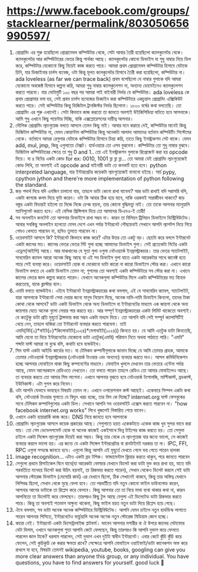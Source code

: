 # https://www.facebook.com/groups/stacklearner/permalink/803050656990597/
1. প্রোগ্রামিং এর শুরু হয়েছিলো প্রোগ্রামেবল কম্পিউটার থেকে, সেটা আবার তৈরী হয়েছিলো ক্যালকুলেটর থেকে। ক্যালকুলেটর আর কম্পিউটারের ভেতর কিন্তু পার্থক্য আছে। ক্যালকুলেটর কোনো ডিভাইস যা শুধু নাম্বার নিয়ে ডিল করে, কম্পিউটার যেকোনো কিছু নিয়েই কাজ করতে পারে। আমরা প্রথম প্রোগ্রামেবল কম্পিউটার হিসাবে যেটাকে চিনি, যার ডিজাইনার চার্লস ব্যবেজ, ওটা কিন্তু মূলত ক্যলকুলেটর হিসাবে তৈরী করা হয়েছিলো, কম্পিউটার না। ada loveless (as far we can trace back) প্রথম বলেছিলো যে নাম্বার গুলাকে যদি আমরা যেকোনো অবজেক্ট হিসাবে কল্পনা করি, আমরা শুধু নাম্বার ক্যালকুলেশন না, অন্যান্য ডোমেইনেও ক্যালকুলেশন করতে পারবো। যার মোটামুটি ১০০ বছর পর আমরা পাই বাইনারী নির্ভর যে কম্পিউটার।
ada loveless কে প্রথম প্রোগ্রামার বলা হয়, সেই প্রথম চার্লস ব্যবেজের ডিজাইন করা কম্পিউটারে একচুয়াল প্রোগ্রামিং এক্সিকিউট করতে পারে। সেই কম্পিউটার কিন্তু ডিজিটাল ট্রানজিস্টর নির্ভর ছিলোনা। ১৮০০ বর্ষের কথা বলতেছি। তো প্রোগ্রামিং এর শুরু এখানেই। সেটা কিভাবে কাজ করতো তা জানতে অবশ্যই উইকিপিডিয়া ঘাটতে হবে আপনাকে। আমি শুধু এখানে কিছু পয়েন্টার দিচ্ছি, বাকি এক্সপ্লোরেশনের দায়ীত্ব আপনার।
2. মৌলিক প্রোগ্রামিং ল্যাংগুয়েজ বলতে আসলে তেমন কিছু নাই। আবার মনে করায়ে দেই, কম্পিউটার মানেই কিন্তু ডিজিটাল কম্পিউটার না, যেমন কোয়ান্টাম কম্পিউটার কিন্তু অনেকটা আলাদা আমাদের বর্তমান কম্পিউটিং সিস্টেমের থেকে। বর্তমানে আমরা রেগুলার যেটাকে কম্পিউটার হিসাবে চিন্তা করি, তাতে কিছু ইনস্ট্রাকশন সেট থাকে। যেমন add, mul, jmp, কিন্তু এগুলাতো টেক্সট। হার্ডওয়্যার তো এসব বুঝবেনা। কম্পিউটার তো শুধু নাম্বার বুঝবে। ডিজিটাল কম্পিউটারের ক্ষেত্রে তা শুধু 0 and 1.. তো এই ইনস্ট্রাকশন গুলাকে রিপ্রেজেন্ট করা হয় opcode দিয়ে। যা ৪ বিটের একটা কোড for ex: 0010, 1001 ব্লা ব্লা ব্লা... তো আমরা যেই প্রোগ্রামিং ল্যাংগুয়েজেই কোড লিখি, তা অবশ্যই এই opcode and বাইনারী ডাটা তে কনভার্ট হতে হবে। python interpreted language, যার ইন্টারপ্রেটর কয়েকটা ল্যাংগুয়েজেই বানানো হইছে। সার্চ pypy, cpython jython and there're more implementation of python following the standard.
3. জড় পদার্থ দিয়ে যদি এনজিন চালানো যায়, তাহলে ডাটা কেনো রাখা যাবেনা? আর ডাটা রাখাই যদি সরাসরি বলি, একটা কাগজে কলম দিয়ে ফুটা করেন। ওটা কি আবার ঠিক হয়ে যাবে, নাকি ওরকমই সারাজীবন থাকবে? জড় বস্তুর একটা ফিচারই হইলো তা নিজে নিজে চেন্জ হয়না, তার কোনো বুদ্ধিমত্ত্বা নাই। তো তাকে আপনার ম্যানুয়ালি ম্যানিপুলেট করতে হবে। এই বেসিক প্রিন্সিপাল দিয়ে তো আমাদের ডিএনএ-ই তেরী!
4. সব অনলাইন কনটেন্ট তো আপনার ডিভাইসে রাখা সম্ভব না। কারন তা বিলিয়ন ট্রিলিয়ন ডিভাইসে ডিস্ট্রিবিউটেড। আবার সবকিছু অনলাইন হলেতো যেসব দেশে এখন পর্যন্ত ইন্টারনেট পৌছায়নাই সেখানে আপনি ল্যাপটপ নিয়ে গিয়ে গেমও খেলতে পারবেন না, ছবিও তুলতে পারবেন না।
5. ওয়েবসাইট আসলে কি? ইন্টারনেট কিভাবে কাজ করে? এটার উত্তর তো একটু বড়। ছোটো করে বললে ইন্টারনেট একটা জালের মত। জালের ভেতর ভেতর গিট গুলা হচ্ছে আমাদের ডিভাইস গুলা। সেই প্রত্যেকটা গিটের একটা এড্রেস(আইপি) আছে। আর মাঝখানের যে সুতা গুলা ওগুলা নেটওয়্যার্ক ইনফ্রাস্ট্রাকচার। তার ভেতর স্যাটেলাইট, সাবমেরিন ক্যাবল আরো অনেক কিছু আছে যা এই সব ডিভাইস গুলা যাতে একটা আরেকটার সাথে কানেক্ট হতে পারে সেই ব্যবস্থা করে। ওয়েবসাইট হোক বা যেকোনো ডাটা কারো না কারো ডিভাইসে স্টোর করা। এখানে কারো ডিভাইস বলতে যে একটা ডিভাইস তেমন না; গুগলের তো অবশ্যই একটা কম্পিউটারে সব স্টোর করা না। এখানে জালের ভেতর জাল কল্পনা করতে পারেন। যেখানে অনেকগুলা কম্পিউটার মিলে একটা কম্পিউটারের মত বিহেভ করতেছে, যাকে ক্লাস্টার বলে।
6. এমবি বলতে ব্যান্ডউইথ। এইযে ইন্টারনেট ইনফ্রাস্ট্রাকচারের কথা বললাম, এই যে সাবমেরিন ক্যাবল, স্যাটেলাইট, যারা আপনাকে ইন্টারনেট সেবা দেয়ার জন্যে মানুষ নিয়োগ দিছে, অনেক দামি-দামি ডিভাইস কিনলো, তাদের টাকা কোথা থেকে আসবে? ডাটা একটা ডিভাইস থেকে অন্য ডিভাইসে বা ইন্টারনেটের মাধ্যমে এক জায়গা থেকে অন্য জায়গায় যেতে অনেক গুলো লেয়ার পার করতে হয়। আর সম্পূর্ণ ইনফ্রাস্ট্রাকচারের একটা লিমিট থাকেতো অবশ্যই। যে কতটুকু ডাটা প্রতি মুহুর্তে ট্রান্সফার করা সম্ভব একটা মাধ্যম দিয়ে। তো আপনি যদি সেই সম্পূ্র্ন ক্যাপাসিটিই খেয়ে নেন, তাহলে বাকিরা তো ইন্টারনেট ব্যবহার করতে পারবেনা। তাই এমবি(বিট(২)*বাইট(৮)*কিলোবাইট(১০২৪)*মেগাবাইট(১০২৪)) কিনতে হয়। যে আমি এতটুক ডাটা কিনতেছি, আমি যেনো তা দিয়ে ইন্টারনেটের যেকোনো ডাটা এতটুক(এমবি) পরিমান নিতে অথবা পাঠাতে পারি। "এমবি" শব্দটা যাস্ট আমরা না বুঝে বলি, কথাটা হবে ব্যন্ডউইথ।
7. সিম যাস্ট একটা আইডি কার্ডের মত। যা টেলিকম কম্পানীগুলাকে জানান দিচ্ছে যে আমি তোমার গ্রাহক, আমাকে তোমার নেটওয়্যার্ক ইনফ্রাস্ট্রাকচার (নেটওয়ার্ক টাওয়ার এবং অন্যান্য) ব্যবহার করতে দাও। আসল কমিউনিকেশন হচ্ছে আপনার মোবাইলে থাকা কিছু কম্পনেন্টের মাধ্যমে। মোবাইল খুললে দেখবেন তার ভেতরে এন্টেনা পর্যন্ত আছে, যেমন আগেরকালে রেডিওতে দেখতেন। তো বলতে পারেন তাহলে রেডিও তো আমার মোবাইলেও আছে। তা ব্যবহার করতে তো আমার সিম লাগেনা। এখানে আপনার বুঝতে হবে নেটওয়ার্ক টপোলজি, মাল্টিকাস্ট, ব্রডকাস্ট, ইউনিকাস্ট। এটা গুগল করে নিবেন।
8. ওটা আপনি যেভাবে ভাবছেন বিষয়টা তেমন না। এখানে ওপারেশনাল কস্ট আছেই। একেবারে সিম্পল একটা কথা বলি, নেটওয়ার্ক টাওয়ার গুলাতে যে বিদ্যুৎ খরচ হচ্ছে, তার বিল কে দিচ্ছে? internet.org যাস্ট ফেসবুকের সাথে টেলিকম কম্পানিগুলোর একটা ডিল। সেখানে আপনি সব ওয়েবসাইট এক্সেস করতে পারবেন না। "how facebook internet.org works" লিখে খুজলেই বিস্তারিত পেয়ে যাবেন।
9. এখানে একটা হায়ারার্কি কাজ করে। DNS নিয়ে জানতে হবে আপনাকে
10. প্রোগ্রামিং ল্যাংগুয়েজ আসলে কয়েক প্রকারের আছে। সেগুলাতে হয়ত একেকটাতে একেক কাজ খুব সুন্দর ভাবে করা যায়। তো গেম ডেভেলপমেন্ট হোক বা অনেক কাজেই একইসাথে ভিন্ন টাইপের কাজ করতে হয়। তো সেগুলা চাইলে একটা সিঙ্গেল ল্যাংগুয়েজ দিয়েই করা সম্ভব। কিন্তু তার থেকে যে ল্যাংগুয়েজ যার জন্যে ভালো, সে কাজেই ব্যবহার করলে ভালো হয়। এর জন্যে যে একটা সিঙ্গেল ইন্টারপ্রেটার বা রানটাইমই দরকার তা না। IPC, FFI, RPC এগুলা সম্মন্ধে জানতে হবে। এগুলো কিন্তু আপনি এই মুহুর্তে দেখতে গেলে ভয় পেতে পারেন হালকা
11. image recognition... এটাও একটা ব্রড টপিক। ফান্ডামেন্টাল ক্লিয়ার করতে থাকুন, পরে জানতে পারবেন
12. সেগুলো প্রথমে রিসাইকেল বিনে যাবে(যা আরেকটা ফোল্ডার যেখানে ডিলেট করা ডাটা মুভ করে রাখা হয়, যাতে যদি পরবর্তিতে মনেহয় ডিলেট করা উচিৎ হয়নাই, তা রিকভার করতে পারেন), সেখান থেকেও ডিলেট করলে সেই ডাটা আপনার স্টোরেজ ডিভাইস (মেমোরি কার্ড) এর যেখানে ছিলো, ঠিক সেখানেই থাকবে, কিন্তু তার অস্তিত্ব যেখানে লিপিবদ্ধ ছিলো, সেখান থেকে মুছে ফেলা হবে। তো পরবর্তীতে যদি নতুন কোনো ফাইল ডাউনলোড করেন, আপনার আগের ডাটাকে তা রিপ্লেস করে ফেলবে। কিন্তু আপনার তো তা নিয়ে মাথা ব্যথা থাকার কথা না, কারন আপনিতো তা ডিলেটই করে ফেলছেন। তারপরও কিছু টুল আছে যেগুলা এই ডিলেটেড ডাটা রিকভার করতে পারে। কিন্তু তা অবশ্যই শতভাগ অক্ষুন্য থাকেনা, কিছু ফাইল হয়ত নতুন ডাটা দিয়ে রিপ্লেস হয়ে গেছে।
13. ঐযে বললাম, সব ডাটা অনেক অনেক কম্পিউটারে ডিস্ট্রিবিউটেড। আপনি যেমন চাইলে নতুন হার্ডডিস্ক লাগাতে পারেন আপনার পিসিতে, ইন্টারনেটেও ভার্চুয়ালি অনেক অণেক নতুন স্টোরেজ মিডিয়াম জোগ হচ্ছে।
14. কারো নেই। ইন্টারনেট একটা ডিসেন্ট্রালাইজ প্লাটফর্ম। ভাবেন আপনার মশারীর বা ঐ উপরে জালের মেটাফোর যেটা দিলাম, ওখানে অনেকগুলা শুতা আপনি কেটে ফেলছেন, কিন্তু তারপরও কি আপনি দুভাগ করে ফেলতে পারলেন জাল টাকে? ধরলাম পারলেন, সেই দুভাগ এখন দুইটা স্বাধীন ইন্টারনেট। এবার কেটে কুঁচি কুঁচি করে ফেলেন, সেই কুচিকুচি কে করার ক্ষমতা রাখে? সেক্ষেত্রে আপনি মোবাইলে ওয়াইফাই/ডাটা কানেকশন অফ করে রাখলে যা হবে, বিষয়টা তেমনই
wikipedia, youtube, books, googling can give you more clear answers than anyone this group, or any individual. You have questions, you have to find answers for yourself. good luck 🙂 
